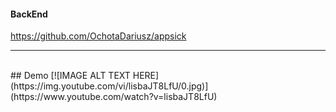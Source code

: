 #### BackEnd

https://github.com/OchotaDariusz/appsick

<hr />
<br />
## Demo
[![IMAGE ALT TEXT HERE](https://img.youtube.com/vi/lisbaJT8LfU/0.jpg)](https://www.youtube.com/watch?v=lisbaJT8LfU)
